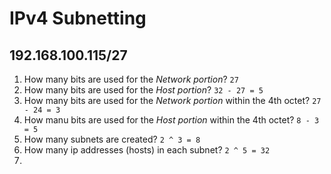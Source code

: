 # IPv4 Subnetting
## 192.168.100.115/27
1. How many bits are used for the *Network portion*? ` 27 `
2. How many bits are used for the *Host portion*? ` 32 - 27 = 5 `
3. How many bits are used for the *Network portion* within the 4th octet? ` 27 - 24 = 3 `
4. How manu bits are used for the *Host portion* within the 4th octet? ` 8 - 3 = 5 `
5. How many subnets are created? ` 2 ^ 3 = 8 `
6. How many ip addresses (hosts) in each subnet? ` 2 ^ 5 = 32 `
9. 
